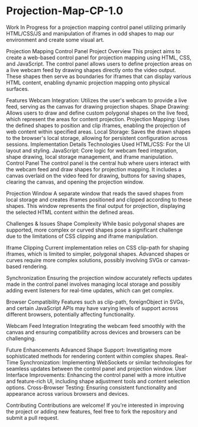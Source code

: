 # Projection-Map-CP-1.0
Work In Progress for a projection mapping control panel utilizing primarily HTML/CSS/JS and manipulation of iframes in odd shapes to map our environment and create some visual art.


Projection Mapping Control Panel
Project Overview
This project aims to create a web-based control panel for projection mapping using HTML, CSS, and JavaScript. The control panel allows users to define projection areas on a live webcam feed by drawing shapes directly onto the video output. These shapes then serve as boundaries for iframes that can display various HTML content, enabling dynamic projection mapping onto physical surfaces.

Features
Webcam Integration: Utilizes the user's webcam to provide a live feed, serving as the canvas for drawing projection shapes.
Shape Drawing: Allows users to draw and define custom polygonal shapes on the live feed, which represent the areas for content projection.
Projection Mapping: Uses the defined shapes to position and clip iframes, enabling the projection of web content within specified areas.
Local Storage: Saves the drawn shapes to the browser's local storage, allowing for persistent configuration across sessions.
Implementation Details
Technologies Used
HTML/CSS: For the UI layout and styling.
JavaScript: Core logic for webcam feed integration, shape drawing, local storage management, and iframe manipulation.
Control Panel
The control panel is the central hub where users interact with the webcam feed and draw shapes for projection mapping. It includes a canvas overlaid on the video feed for drawing, buttons for saving shapes, clearing the canvas, and opening the projection window.

Projection Window
A separate window that reads the saved shapes from local storage and creates iframes positioned and clipped according to these shapes. This window represents the final output for projection, displaying the selected HTML content within the defined areas.

Challenges & Issues
Shape Complexity
While basic polygonal shapes are supported, more complex or curved shapes pose a significant challenge due to the limitations of CSS clipping and iframe manipulation.

Iframe Clipping
Current implementation relies on CSS clip-path for shaping iframes, which is limited to simpler, polygonal shapes. Advanced shapes or curves require more complex solutions, possibly involving SVGs or canvas-based rendering.

Synchronization
Ensuring the projection window accurately reflects updates made in the control panel involves managing local storage and possibly adding event listeners for real-time updates, which can get complex.

Browser Compatibility
Features such as clip-path, foreignObject in SVGs, and certain JavaScript APIs may have varying levels of support across different browsers, potentially affecting functionality.

Webcam Feed Integration
Integrating the webcam feed smoothly with the canvas and ensuring compatibility across devices and browsers can be challenging.

Future Enhancements
Advanced Shape Support: Investigating more sophisticated methods for rendering content within complex shapes.
Real-Time Synchronization: Implementing WebSockets or similar technologies for seamless updates between the control panel and projection window.
User Interface Improvements: Enhancing the control panel with a more intuitive and feature-rich UI, including shape adjustment tools and content selection options.
Cross-Browser Testing: Ensuring consistent functionality and appearance across various browsers and devices.

Contributing
Contributions are welcome! If you're interested in improving the project or adding new features, feel free to fork the repository and submit a pull request.
